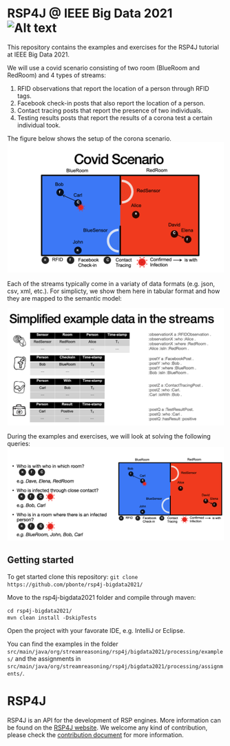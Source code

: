 # RSP4J @ IEEE Big Data 2021 ![Alt text](https://raw.githubusercontent.com/streamreasoning/rsp4j/master/figs/rsp4jLogo.svg)

This repository contains the examples and exercises for the RSP4J tutorial at IEEE Big Data 2021.

We will use a covid scenario consisting of two room (BlueRoom and RedRoom) and 4 types of streams:
1. RFID observations that report the location of a person through RFID tags.
1. Facebook check-in posts that also report the location of a person.
1. Contact tracing posts that report the presence of two individuals.
1. Testing results posts that report the results of a corona test a certain individual took.

The figure below shows the setup of the corona scenario.
![Corona scenario](fig/covid_scenario.png) 

Each of the streams typically come in a variaty of data formats (e.g. json, csv, xml, etc.). 
For simplicty, we show them here in tabular format and how they are mapped to the semantic model:

![Corona scenario](fig/covid_data.png) 

During the examples and exercises, we will look at solving the following queries:
![Corona scenario](fig/covid_queries.png) 

## Getting started

To get started clone this repository:
`git clone https://github.com/pbonte/rsp4j-bigdata2021/`

Move to the rsp4j-bigdata2021 folder and compile through maven:
```
cd rsp4j-bigdata2021/
mvn clean install -DskipTests
```

Open the project with your favorate IDE, e.g. IntelliJ or Eclipse.

You can find the examples in the folder `src/main/java/org/streamreasoning/rsp4j/bigdata2021/processing/examples/` and the assignments in `src/main/java/org/streamreasoning/rsp4j/bigdata2021/processing/assignments/`.

# RSP4J

RSP4J is an API for the development of RSP engines. More information can be found on the [RSP4J website](https://github.com/streamreasoning/rsp4j).
We welcome any kind of contribution, please check the [contribution document](https://github.com/streamreasoning/rsp4j/blob/master/CONTRIBUTING.md) for more information.
